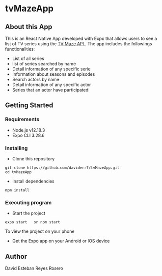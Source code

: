 # tvMazeApp

## About this App
This is an React Native App developed with Expo that allows users to see a list of TV series using the [TV Maze API ](https://www.tvmaze.com/api).
The app includes the followings functionalities:

* List of all series
* list of series searched by name
* Detail information of any specific serie
* Information about seasons and episodes
* Search actors by name
* Detail information of any specific actor
* Series that an actor have participated


## Getting Started

### Requirements

* Node.js v12.18.3
* Expo CLI 3.28.6

### Installing

* Clone this repository
```
git clone https://github.com/daviderr7/tvMazeApp.git
cd tvMazeApp
```
* Install dependencies
```
npm install 
```

### Executing program

* Start the project
```
expo start   or npm start
```
To view the project on your phone
* Get the Expo app on your Android or IOS device

## Author

David Esteban Reyes Rosero
